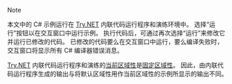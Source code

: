 
> [!NOTE]
> 本文中的 C# 示例运行在 [Try.NET](https://try.dot.net) 内联代码运行程序和演练环境中。 选择“运行”按钮以在交互窗口中运行示例。 执行代码后，可通过再次选择“运行”来修改它并运行已修改的代码。 已修改的代码要么在交互窗口中运行，要么编译失败时，交互窗口将显示所有 C# 编译器错误消息。 
>  
> [Try.NET](https://try.dot.net) 内联代码运行程序和演练的[当前区域性](xref:System.Globalization.CultureInfo.CurrentCulture)是[固定区域性](xref:System.Globalization.CultureInfo.InvariantCulture)。 因此，由内联代码运行程序生成的输出与将默认区域性用作当前区域性的示例所显示的输出不同。

